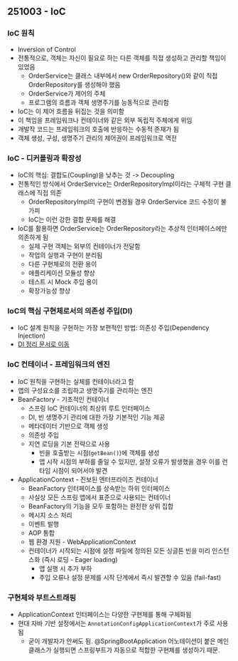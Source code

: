 ## 251003 - IoC

### IoC 원칙

- Inversion of Control
- 전통적으로, 객체는 자신이 필요로 하는 다른 객체를 직접 생성하고 관리할 책임이 있었음
  - OrderService는 클래스 내부에서 new OrderRepository()와 같이 직접 OrderRepository를 생성해야 했음
  - OrderService가 제어의 주체
  - 프로그램의 흐름과 객체 생명주기를 능동적으로 관리함
- IoC는 이 제어 흐름을 뒤집는 것을 의미함
- 이 책임을 프레임워크나 컨테이너와 같은 외부 독립적 주체에게 위임
- 개발작 코드는 프레임워크의 호출에 반응하는 수동적 존재가 됨
- 객체 생성, 구성, 생명주기 관리의 제어권이 프레임워크로 역전

### IoC - 디커플링과 확장성

- IoC의 핵심: 결합도(Coupling)을 낮추는 것 -> Decoupling
- 전통적인 방식에서 OrderService는 OrderRepositoryImpl이라는 구체적 구현 클래스에 직접 의존
  - OrderRepositoryImpl의 구현이 변경될 경우 OrderService 코드 수정이 불가피
  - IoC는 이런 강한 결합 문제를 해결
- IoC를 활용하면 OrderService는 OrderRepository라는 추상적 인터페이스에만 의존하게 됨
  - 실제 구현 객체는 외부의 컨테이너가 전달함
  - 작업의 실행과 구현이 분리됨
  - 다른 구현체로의 전환 용이
  - 애플리케이션 모듈성 향상
  - 테스트 시 Mock 주입 용이
  - 확장가능성 향상

### IoC의 핵심 구현체로서의 의존성 주입(DI)

- IoC 설계 원칙을 구현하는 가장 보편적인 방법: 의존성 주입(Dependency Injection)
- [DI 정리 문서로 이동](./DI.md)

### IoC 컨테이너 - 프레임워크의 엔진

- IoC 원칙을 구현하는 실체를 컨테이너라고 함
- 앱의 구성요소를 조립하고 생명주기를 관리하는 엔진
- BeanFactory - 기초적인 컨테이너
  - 스프링 IoC 컨테이너의 최상위 루트 인터페이스
  - DI, 빈 생명주기 관리에 대한 가장 기본적인 기능 제공
  - 메타데이터 기반으로 객체 생성
  - 의존성 주입
  - 지연 로딩을 기본 전략으로 사용
    - 빈을 호출받는 시점(`getBean()`)에 객체를 생성
    - 앱 시작 시점의 부하를 줄일 수 있지만, 설정 오류가 발생했을 경우 이를 런타임 시점이 되어서야 발견
- ApplicationContext - 진보된 엔터프라이즈 컨테이너
  - BeanFactory 인터페이스를 상속받는 하위 인터페이스
  - 사실상 모든 스프링 앱에서 표준으로 사용되는 컨테이너
  - BeanFactory의 기능을 모두 포함하는 완전한 상위 집합
  - 메시지 소스 처리
  - 이벤트 발행
  - AOP 통합
  - 웹 환경 지원 - WebApplicationContext
  - 컨테이너가 시작되는 시점에 설정 파일에 정의된 모든 싱글톤 빈을 미리 인스턴스화 (즉시 로딩 - Eager loading)
    - 앱 실행 시 추가 부하
    - 주입 오류나 설정 문제를 시작 단계에서 즉시 발견할 수 있음 (fail-fast)

### 구현체와 부트스트래핑

- ApplicationContext 인터페이스는 다양한 구현체를 통해 구체화됨
- 현대 자바 기반 설정에서는 `AnnotationConfigApplicationContext`가 주로 사용됨
  - 굳이 개발자가 안써도 됨. @SpringBootApplication 어노테이션이 붙은 메인 클래스가 실행되면 스프링부트가 자동으로 적합한 구현체를 생성하기 때문.
